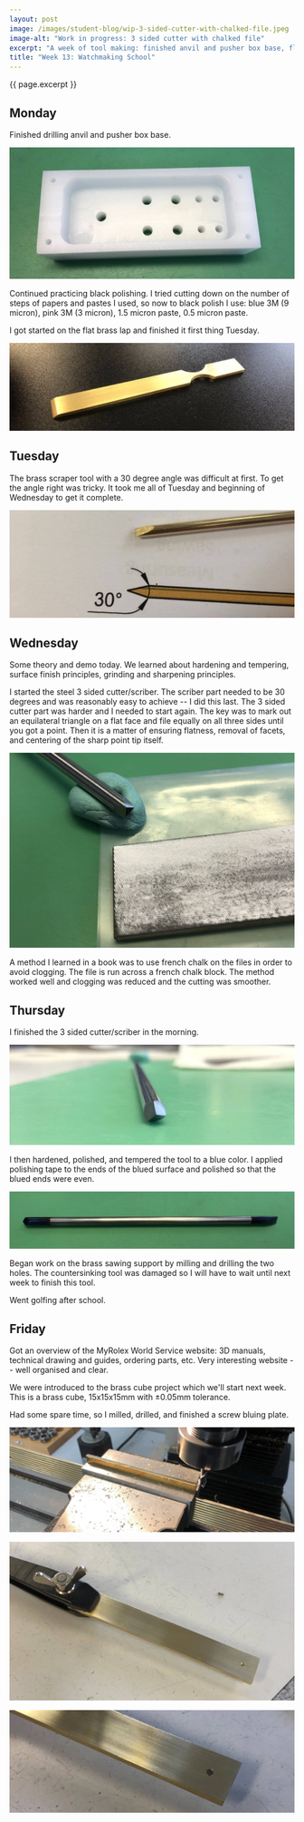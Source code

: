 ```yaml
---
layout: post
image: /images/student-blog/wip-3-sided-cutter-with-chalked-file.jpeg
image-alt: "Work in progress: 3 sided cutter with chalked file"
excerpt: "A week of tool making: finished anvil and pusher box base, flat brass lap, brass scraper, steel 3 sided cutter/scriber, and screw bluing plate. Some theory on hardening/tempering, surface finish, and grinding/sharpening principles."
title: "Week 13: Watchmaking School"
---
```


{{ page.excerpt }}

## Monday
Finished drilling anvil and pusher box base.

![Finished anvil and pusher box base](/images/student-blog/finished-anvil-and-pusher-box-base.jpeg)

Continued practicing black polishing. I tried cutting down on the number of steps of papers and pastes I used, so now to black polish I use: blue 3M (9 micron), pink 3M (3 micron), 1.5 micron paste, 0.5 micron paste.

I got started on the flat brass lap and finished it first thing Tuesday.

![Flat brass lap](/images/student-blog/flat-brass-lap.jpeg)

## Tuesday
The brass scraper tool with a 30 degree angle was difficult at first. To get the angle right was tricky. It took me all of Tuesday and beginning of Wednesday to get it complete.

![Brass scraper](/images/student-blog/brass-scraper.jpeg)

## Wednesday
Some theory and demo today. We learned about hardening and tempering, surface finish principles, grinding and sharpening principles.

I started the steel 3 sided cutter/scriber. The scriber part needed to be 30 degrees and was reasonably easy to achieve -- I did this last. The 3 sided cutter part was harder and I needed to start again. The key was to mark out an equilateral triangle on a flat face and file equally on all three sides until you got a point. Then it is a matter of ensuring flatness, removal of facets, and centering of the sharp point tip itself.

![Work in progress: 3 sided cutter with chalked file](/images/student-blog/wip-3-sided-cutter-with-chalked-file.jpeg)

A method I learned in a book was to use french chalk on the files in order to avoid clogging. The file is run across a french chalk block. The method worked well and clogging was reduced and the cutting was smoother.

## Thursday
I finished the 3 sided cutter/scriber in the morning.

![Finished 3 sided cutter](/images/student-blog/finished-3-sided-cutter.jpeg)

I then hardened, polished, and tempered the tool to a blue color. I applied polishing tape to the ends of the blued surface and polished so that the blued ends were even.

![Hardened and blued 3 sided cutter/scriber](/images/student-blog/hardened-blued-3-sided-cutter-and-scraper.jpeg)

Began work on the brass sawing support by milling and drilling the two holes. The countersinking tool was damaged so I will have to wait until next week to finish this tool.

Went golfing after school.

## Friday
Got an overview of the MyRolex World Service website: 3D manuals, technical drawing and guides, ordering parts, etc. Very interesting website -- well organised and clear.

We were introduced to the brass cube project which we'll start next week. This is a brass cube, 15x15x15mm with ±0.05mm tolerance.

Had some spare time, so I milled, drilled, and finished a screw bluing plate.

![Milling screw bluing plate](/images/student-blog/milling-screw-bluing-plate.jpeg)

![Screw bluing plate](/images/student-blog/screw-bluing-plate.jpeg)

![Screw bluing plate with screw](/images/student-blog/screw-bluing-plate-with-screw.jpeg)


